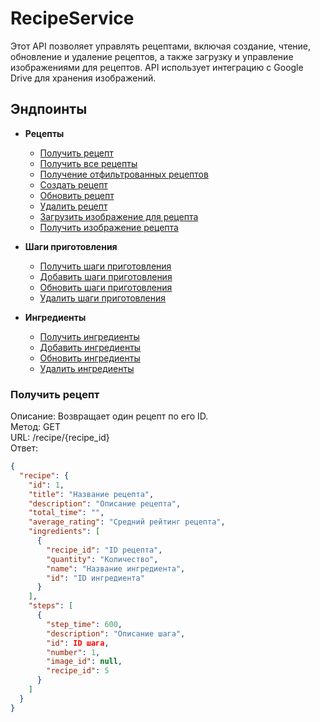 # RecipeService

Этот API позволяет управлять рецептами, включая создание, чтение, обновление и удаление рецептов, а также загрузку и управление изображениями для рецептов. API использует интеграцию с Google Drive для хранения изображений.

## Эндпоинты

- **Рецепты**
  - [Получить рецепт](#получить-рецепт)
  - [Получить все рецепты](#получить-все-рецепты)
  - [Получение отфильтрованных рецептов](#получение-отфильтрованных-рецептов)
  - [Создать рецепт](#создать-рецепт)
  - [Обновить рецепт](#обновить-рецепт)
  - [Удалить рецепт](#удалить-рецепт)
  - [Загрузить изображение для рецепта](#загрузить-изображение-для-рецепта)
  - [Получить изображение рецепта](#получить-изображение-рецепта)

- **Шаги приготовления**
  - [Получить шаги приготовления](#получить-шаги-приготовления)
  - [Добавить шаги приготовления](#добавить-шаги-приготовления)
  - [Обновить шаги приготовления](#обновить-шаги-приготовления)
  - [Удалить шаги приготовления](#удалить-шаги-приготовления)

- **Ингредиенты**
  - [Получить ингредиенты](#получить-ингредиенты)
  - [Добавить ингредиенты](#добавить-ингредиенты)
  - [Обновить ингредиенты](#обновить-ингредиенты)
  - [Удалить ингредиенты](#удалить-ингредиенты)




### Получить рецепт

Описание: Возвращает один рецепт по его ID.  
Метод: GET  
URL: /recipe/{recipe_id}  
Ответ:
```json
{
  "recipe": {
    "id": 1,
    "title": "Название рецепта",
    "description": "Описание рецепта",
    "total_time": "",
    "average_rating": "Средний рейтинг рецепта",
    "ingredients": [
      {
        "recipe_id": "ID рецепта",
        "quantity": "Количество",
        "name": "Название ингредиента",
        "id": "ID ингредиента"
      }
    ],
    "steps": [
      {
        "step_time": 600,
        "description": "Описание шага",
        "id": ID шага,
        "number": 1,
        "image_id": null,
        "recipe_id": 5
      }
    ]
  }
}



